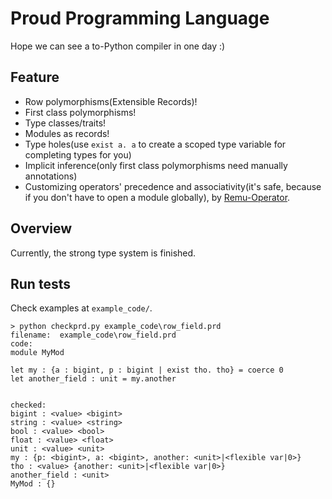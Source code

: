 # Proud Programming Language

Hope we can see a to-Python compiler in one day :)
 
## Feature

- Row polymorphisms(Extensible Records)! 
- First class polymorphisms!
- Type classes/traits!
- Modules as records!
- Type holes(use `exist a. a` to create a scoped type variable for completing types for you)
- Implicit inference(only first class polymorphisms need manually annotations)
- Customizing operators' precedence and associativity(it's safe, because if you don't have to open a module globally), by [Remu-Operator](https://github.com/RemuLang/remu-operator).

## Overview

Currently, the strong type system is finished.

## Run tests

Check examples at `example_code/`.

```shell script
> python checkprd.py example_code\row_field.prd
filename:  example_code\row_field.prd
code:
module MyMod

let my : {a : bigint, p : bigint | exist tho. tho} = coerce 0
let another_field : unit = my.another


checked:
bigint : <value> <bigint>
string : <value> <string>
bool : <value> <bool>
float : <value> <float>
unit : <value> <unit>
my : {p: <bigint>, a: <bigint>, another: <unit>|<flexible var|0>}
tho : <value> {another: <unit>|<flexible var|0>}
another_field : <unit>
MyMod : {}
```
